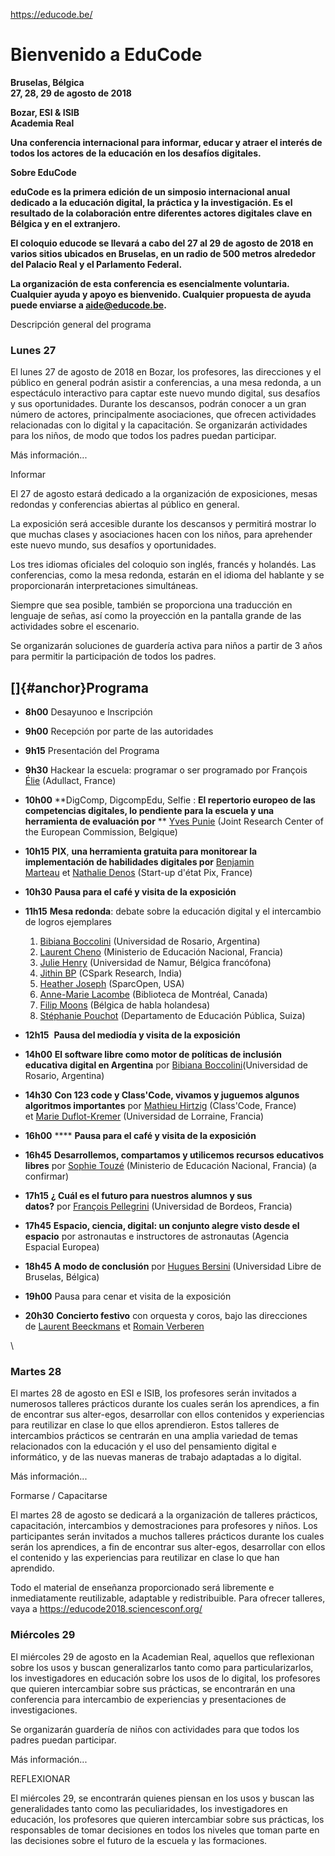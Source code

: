 <https://educode.be/>

Bienvenido a EduCode
====================

**Bruselas, Bélgica \
27, 28, 29 de agosto de 2018**

**Bozar, ESI & ISIB \
Academia Real**

**Una conferencia internacional para informar, educar y atraer el
interés de todos los actores de la educación en los desafíos
digitales.**

**Sobre EduCode**

****eduCode es la primera edición de un simposio internacional anual
dedicado a la educación digital, la práctica y la investigación. Es el
resultado de la colaboración entre diferentes actores digitales clave en
Bélgica y en el extranjero.****

****El coloquio educode se llevará a cabo del 27 al 29 de agosto de 2018
en varios sitios ubicados en Bruselas, en un radio de 500 metros
alrededor del Palacio Real y el Parlamento Federal.****

****La organización de esta conferencia es esencialmente voluntaria.
Cualquier ayuda y apoyo es bienvenido. Cualquier propuesta de ayuda
puede enviarse a aide@educode.be.****

Descripción general del programa

### Lunes 27

El lunes 27 de agosto de 2018 en Bozar, los profesores, las direcciones
y el público en general podrán asistir a conferencias, a una mesa
redonda, a un espectáculo interactivo para captar este nuevo mundo
digital, sus desafíos y sus oportunidades. Durante los descansos, podrán
conocer a un gran número de actores, principalmente asociaciones, que
ofrecen actividades relacionadas con lo digital y la capacitación. Se
organizarán actividades para los niños, de modo que todos los padres
puedan participar.

Más información...

Informar

El 27 de agosto estará dedicado a la organización de exposiciones, mesas
redondas y conferencias abiertas al público en general.

La exposición será accesible durante los descansos y permitirá mostrar
lo que muchas clases y asociaciones hacen con los niños, para aprehender
este nuevo mundo, sus desafíos y oportunidades.

Los tres idiomas oficiales del coloquio son inglés, francés y holandés.
Las conferencias, como la mesa redonda, estarán en el idioma del
hablante y se proporcionarán interpretaciones simultáneas.

Siempre que sea posible, también se proporciona una traducción en
lenguaje de señas, así como la proyección en la pantalla grande de las
actividades sobre el escenario.

Se organizarán soluciones de guardería activa para niños a partir de 3
años para permitir la participación de todos los padres.

[]{#anchor}Programa
-------------------

-   **8h00** Desayunoo e Inscripción
-   **9h00** Recepción por parte de las autoridades
-   **9h15** Presentación del Programa
-   **9h30** Hackear la escuela: programar o ser programado por
    François[
    Élie](https://educode.be/intervenants/francoise-elie/) (Adullact,
    France)
-   **10h00** **DigComp, DigcompEdu, Selfie : **El repertorio europeo de
    las competencias digitales, lo pendiente para la escuela y una
    herramienta de evaluación por** ** [Yves
    Punie](https://educode.be/intervenants/yves-punie/) (Joint Research
    Center of the European Commission, Belgique)
-   **10h15** **PIX**, ****una herramienta gratuita para monitorear la
    implementación de habilidades digitales por**** [Benjamin
    Marteau](https://educode.be/intervenants/benjamin-marteau) et [Nathalie
    Denos](https://educode.be/intervenants/nathalie-denos) (Start-up
    d'état Pix, France)
-   **10h30** ****Pausa para el café y visita de la exposición****
-   **11h15** **Mesa redonda**: debate sobre la educación digital y el
    intercambio de logros ejemplares

    1.  [Bibiana
        Boccolini](https://educode.be/intervenants/bibiana-boccolini) (Universidad
        de Rosario, Argentina)
    2.  [Laurent
        Cheno](https://educode.be/intervenants/laurent-cheno) (Ministerio
        de Educación Nacional, Francia)
    3.  [Julie
        Henry](https://educode.be/intervenants/julie-henry) (Universidad
        de Namur, Bélgica francófona)
    4.  [Jithin BP](https://educode.be/intervenants/jithin-bp) (CSpark
        Research, India)
    5.  [Heather
        Joseph](https://educode.be/intervenants/heather-joseph) (SparcOpen,
        USA)
    6.  [Anne-Marie
        Lacombe](https://educode.be/intervenants/anne-marie-lacombe) (Biblioteca
        de Montréal, Canada)
    7.  [Filip
        Moons](https://educode.be/intervenants/filip-moons) (Bélgica de
        habla holandesa)
    8.  [Stéphanie
        Pouchot](https://educode.be/intervenants/stepahnie-pouchot) (Departamento
        de Educación Pública, Suiza)

-   **12h15**  ****Pausa ****del mediodía**** y visita de la
    exposición****
-   **14h00** **El software libre como motor de políticas de inclusión
    educativa digital en Argentina** por [Bibiana
    Boccolini](https://educode.be/intervenants/bibiana-boccolini)(Universidad
    de Rosario, Argentina)
-   **14h30** **Con 123 code y Class'Code, vivamos y juguemos algunos
    algoritmos importantes** por [Mathieu
    Hirtzig](https://educode.be/intervenants/mathieu-hirtzig) (Class'Code,
    France) et [Marie
    Duflot-Kremer](https://educode.be/intervenants/marie-duflot-kremer) (Universidad
    de Lorraine, Francia)
-   **16h00** **** ****Pausa para el café y visita de la exposición****
-   **16h45** **Desarrollemos, compartamos y utilicemos recursos
    educativos libres** por [Sophie
    Touzé](https://educode.be/intervenants/sophie-touze) (Ministerio de
    Educación Nacional, Francia) (a confirmar)
-   **17h15** **¿ Cuál es el futuro para nuestros alumnos y sus
    datos?** por [François
    Pellegrini](https://educode.be/intervenants/francois-pellegrini) (Universidad
    de Bordeos, Francia)
-   **17h45** **Espacio, ciencia, digital: un conjunto alegre visto
    desde el espacio** por astronautas e instructores de astronautas
    (Agencia Espacial Europea)
-   **18h45** **A modo de conclusión** por [Hugues
    Bersini](https://educode.be/intervenants/hugues-bersini) (Universidad
    Libre de Bruselas, Bélgica)
-   **19h00** Pausa para cenar et visita de la exposición
-   **20h30** **Concierto festivo** con orquesta y coros, bajo las
    direcciones de [Laurent
    Beeckmans](https://educode.be/intervenants/laurent-beeckmans) et [Romain
    Verberen](https://educode.be/intervenants/romain-verberen)

\

### Martes 28

El martes 28 de agosto en ESI e ISIB, los profesores serán invitados a
numerosos talleres prácticos durante los cuales serán los aprendices, a
fin de encontrar sus alter-egos, desarrollar con ellos contenidos y
experiencias para reutilizar en clase lo que ellos aprendieron. Estos
talleres de intercambios prácticos se centrarán en una amplia variedad
de temas relacionados con la educación y el uso del pensamiento digital
e informático, y de las nuevas maneras de trabajo adaptadas a lo
digital.

Más información...

Formarse / Capacitarse

El martes 28 de agosto se dedicará a la organización de talleres
prácticos, capacitación, intercambios y demostraciones para profesores y
niños. Los participantes serán invitados a muchos talleres prácticos
durante los cuales serán los aprendices, a fin de encontrar sus
alter-egos, desarrollar con ellos el contenido y las experiencias para
reutilizar en clase lo que han aprendido.

Todo el material de enseñanza proporcionado será libremente e
inmediatamente reutilizable, adaptable y redistribuible. Para ofrecer
talleres, vaya a <https://educode2018.sciencesconf.org/>

### Miércoles 29

El miércoles 29 de agosto en la Academian Real, aquellos que reflexionan
sobre los usos y buscan generalizarlos tanto como para
particularizarlos, los investigadores en educación sobre los usos de lo
digital, los profesores que quieren intercambiar sobre sus prácticas, se
encontrarán en una conferencia para intercambio de experiencias y
presentaciones de investigaciones.

Se organizarán guardería de niños con actividades para que todos los
padres puedan participar.

Más información...

REFLEXIONAR

El miércoles 29, se encontrarán quienes piensan en los usos y buscan las
generalidades tanto como las peculiaridades, los investigadores en
educación, los profesores que quieren intercambiar sobre sus prácticas,
los responsables de tomar decisiones en todos los niveles que toman
parte en las decisiones sobre el futuro de la escuela y las formaciones.


